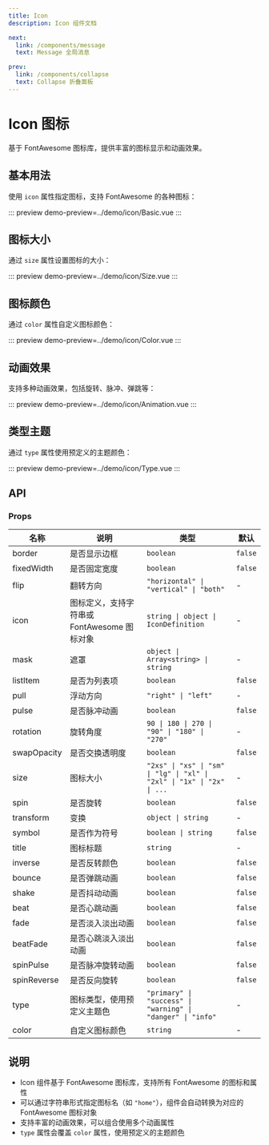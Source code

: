 ```yaml
---
title: Icon
description: Icon 组件文档

next:
  link: /components/message
  text: Message 全局消息

prev:
  link: /components/collapse
  text: Collapse 折叠面板
---
```


# Icon 图标

基于 FontAwesome 图标库，提供丰富的图标显示和动画效果。

## 基本用法

使用 `icon` 属性指定图标，支持 FontAwesome 的各种图标：

::: preview
demo-preview=../demo/icon/Basic.vue
:::

## 图标大小

通过 `size` 属性设置图标的大小：

::: preview
demo-preview=../demo/icon/Size.vue
:::

## 图标颜色

通过 `color` 属性自定义图标颜色：

::: preview
demo-preview=../demo/icon/Color.vue
:::

## 动画效果

支持多种动画效果，包括旋转、脉冲、弹跳等：

::: preview
demo-preview=../demo/icon/Animation.vue
:::

## 类型主题

通过 `type` 属性使用预定义的主题颜色：

::: preview
demo-preview=../demo/icon/Type.vue
:::

## API

### Props

| 名称 | 说明 | 类型 | 默认 |
| ---- | ---- | ---- | ---- |
| border | 是否显示边框 | `boolean` | `false` |
| fixedWidth | 是否固定宽度 | `boolean` | `false` |
| flip | 翻转方向 | `"horizontal" \| "vertical" \| "both"` | - |
| icon | 图标定义，支持字符串或 FontAwesome 图标对象 | `string \| object \| IconDefinition` | - |
| mask | 遮罩 | `object \| Array<string> \| string` | - |
| listItem | 是否为列表项 | `boolean` | `false` |
| pull | 浮动方向 | `"right" \| "left"` | - |
| pulse | 是否脉冲动画 | `boolean` | `false` |
| rotation | 旋转角度 | `90 \| 180 \| 270 \| "90" \| "180" \| "270"` | - |
| swapOpacity | 是否交换透明度 | `boolean` | `false` |
| size | 图标大小 | `"2xs" \| "xs" \| "sm" \| "lg" \| "xl" \| "2xl" \| "1x" \| "2x" \| ...` | - |
| spin | 是否旋转 | `boolean` | `false` |
| transform | 变换 | `object \| string` | - |
| symbol | 是否作为符号 | `boolean \| string` | `false` |
| title | 图标标题 | `string` | - |
| inverse | 是否反转颜色 | `boolean` | `false` |
| bounce | 是否弹跳动画 | `boolean` | `false` |
| shake | 是否抖动动画 | `boolean` | `false` |
| beat | 是否心跳动画 | `boolean` | `false` |
| fade | 是否淡入淡出动画 | `boolean` | `false` |
| beatFade | 是否心跳淡入淡出动画 | `boolean` | `false` |
| spinPulse | 是否脉冲旋转动画 | `boolean` | `false` |
| spinReverse | 是否反向旋转 | `boolean` | `false` |
| type | 图标类型，使用预定义主题色 | `"primary" \| "success" \| "warning" \| "danger" \| "info"` | - |
| color | 自定义图标颜色 | `string` | - |

## 说明

- Icon 组件基于 FontAwesome 图标库，支持所有 FontAwesome 的图标和属性
- 可以通过字符串形式指定图标名（如 `"home"`），组件会自动转换为对应的 FontAwesome 图标对象
- 支持丰富的动画效果，可以组合使用多个动画属性
- `type` 属性会覆盖 `color` 属性，使用预定义的主题颜色